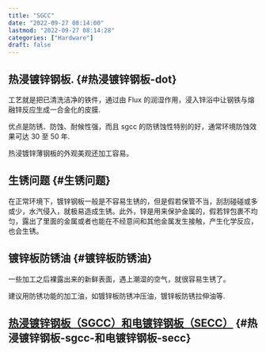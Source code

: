 ```yaml
---
title: "SGCC"
date: "2022-09-27 08:14:00"
lastmod: "2022-09-27 08:14:28"
categories: ["Hardware"]
draft: false
---
```


## 热浸镀锌钢板. {#热浸镀锌钢板-dot}

工艺就是把已清洗洁净的铁件，通过由 Flux 的润湿作用，浸入锌浴中让钢铁与熔融锌反应生成一合金化的皮膜.

优点是防锈、防蚀、耐候性强，而且 sgcc 的防锈蚀性特别的好，通常环境防蚀效果可达 30 至 50 年.

热浸镀锌薄钢板的外观美观还加工容易。


## 生锈问题 {#生锈问题}

在正常环境下，镀锌钢板一般是不容易生锈的，但是假若保管不当，刮刮碰碰或多或少，水汽侵入，就极易造成生锈。此外，锌是用来保护金属的，假若锌包裹不均匀，露出了里面的金属或者也能在不经意间和其他金属发生接触，产生化学反应，也会生锈。


## 镀锌板防锈油 {#镀锌板防锈油}

一些加工之后裸露出来的新鲜表面，遇上潮湿的空气，就很容易生锈了。

建议用防锈功能的加工油，如镀锌板防锈冲压油，镀锌板防锈拉伸油等.


## [热浸镀锌钢板（SGCC）和电镀锌钢板（SECC）](https://www.custeel.com/shouye/common/viewArticle.jsp?articleID=4708985) {#热浸镀锌钢板-sgcc-和电镀锌钢板-secc}